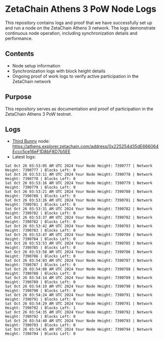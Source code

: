 # ZetaChain Athens 3 PoW Node Logs
This repository contains logs and proof that we have successfully set up and run a node on the ZetaChain Athens 3 network. The logs demonstrate continuous node operation, including synchronization details and performance.

## Contents
- Node setup information
- Synchronization logs with block height details
- Ongoing proof of work logs to verify active participation in the ZetaChain network

## Purpose
This repository serves as documentation and proof of participation in the ZetaChain Athens 3 PoW testnet.

## Logs

- [Third Bunny](https://thirdbunny.xyz/) node: https://athens.explorer.zetachain.com/address/0x225254d35dE666064Eccc5ce16eF1D8bF8D7b5EE
- Latest logs:
```
Sat Oct 26 03:53:05 AM UTC 2024 Your Node Height: 7390777 | Network Height: 7390777 | Blocks Left: 0
Sat Oct 26 03:53:11 AM UTC 2024 Your Node Height: 7390778 | Network Height: 7390778 | Blocks Left: 0
Sat Oct 26 03:53:16 AM UTC 2024 Your Node Height: 7390779 | Network Height: 7390779 | Blocks Left: 0
Sat Oct 26 03:53:21 AM UTC 2024 Your Node Height: 7390780 | Network Height: 7390780 | Blocks Left: 0
Sat Oct 26 03:53:26 AM UTC 2024 Your Node Height: 7390781 | Network Height: 7390781 | Blocks Left: 0
Sat Oct 26 03:53:31 AM UTC 2024 Your Node Height: 7390782 | Network Height: 7390782 | Blocks Left: 0
Sat Oct 26 03:53:37 AM UTC 2024 Your Node Height: 7390782 | Network Height: 7390782 | Blocks Left: 0
Sat Oct 26 03:53:42 AM UTC 2024 Your Node Height: 7390783 | Network Height: 7390783 | Blocks Left: 0
Sat Oct 26 03:53:47 AM UTC 2024 Your Node Height: 7390784 | Network Height: 7390784 | Blocks Left: 0
Sat Oct 26 03:53:53 AM UTC 2024 Your Node Height: 7390785 | Network Height: 7390785 | Blocks Left: 0
Sat Oct 26 03:53:58 AM UTC 2024 Your Node Height: 7390786 | Network Height: 7390786 | Blocks Left: 0
Sat Oct 26 03:54:03 AM UTC 2024 Your Node Height: 7390787 | Network Height: 7390787 | Blocks Left: 0
Sat Oct 26 03:54:08 AM UTC 2024 Your Node Height: 7390788 | Network Height: 7390788 | Blocks Left: 0
Sat Oct 26 03:54:14 AM UTC 2024 Your Node Height: 7390789 | Network Height: 7390789 | Blocks Left: 0
Sat Oct 26 03:54:19 AM UTC 2024 Your Node Height: 7390790 | Network Height: 7390790 | Blocks Left: 0
Sat Oct 26 03:54:24 AM UTC 2024 Your Node Height: 7390791 | Network Height: 7390791 | Blocks Left: 0
Sat Oct 26 03:54:29 AM UTC 2024 Your Node Height: 7390791 | Network Height: 7390792 | Blocks Left: 1
Sat Oct 26 03:54:35 AM UTC 2024 Your Node Height: 7390792 | Network Height: 7390792 | Blocks Left: 0
Sat Oct 26 03:54:40 AM UTC 2024 Your Node Height: 7390793 | Network Height: 7390793 | Blocks Left: 0
Sat Oct 26 03:54:45 AM UTC 2024 Your Node Height: 7390794 | Network Height: 7390794 | Blocks Left: 0
```
